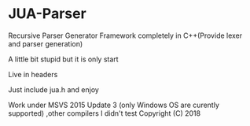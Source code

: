 # JUA-Parser
Recursive Parser Generator Framework completely in C++(Provide lexer and parser generation)

A little bit stupid but it is only start

Live in headers

Just include jua.h and enjoy

Work under MSVS 2015 Update 3 (only Windows OS are curently supported) ,other compilers I didn't test
Copyright (C) 2018 
